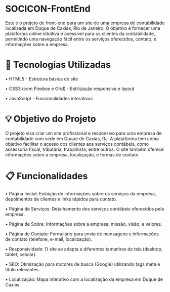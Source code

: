 # SOCICON-FrontEnd
Este é o projeto de front-end para um site de uma empresa de contabilidade localizada em Duque de Caxias, Rio de Janeiro. O objetivo é fornecer uma plataforma online intuitiva e acessível para os clientes da contabilidade, permitindo uma navegação fácil entre os serviços oferecidos, contato, e informações sobre a empresa.

# 🚀 Tecnologias Utilizadas
• HTML5 - Estrutura básica do site

• CSS3 (com Flexbox e Grid) - Estilização responsiva e layout

• JavaScript - Funcionalidades interativas

# 💡 Objetivo do Projeto
O projeto visa criar um site profissional e responsivo para uma empresa de contabilidade com sede em Duque de Caxias, RJ. A plataforma tem como objetivo facilitar o acesso dos clientes aos serviços contábeis, como assessoria fiscal, tributária, trabalhista, entre outros. O site também oferece informações sobre a empresa, localização, e formas de contato.

# 📋 Funcionalidades
• Página Inicial: Exibição de informações sobre os serviços da empresa, depoimentos de clientes e links rápidos para contato.

• Página de Serviços: Detalhamento dos serviços contábeis oferecidos pela empresa.

• Página de Sobre: Informações sobre a empresa, missão, visão, e valores.

• Página de Contato: Formulário para envio de mensagens e informações de contato (telefone, e-mail, localização).

• Responsividade: O site se adapta a diferentes tamanhos de tela (desktop, tablet, celular).

• SEO: Otimização para motores de busca (Google) utilizando tags meta e título relevantes.

• Localização: Mapa interativo com a localização da empresa em Duque de Caxias.

